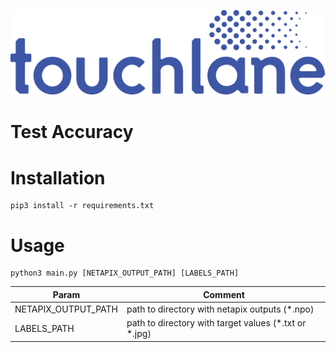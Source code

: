 ![LOGO](https://github.com/touchlane/NetapixTools/blob/master/Assets/logo.svg)

# Test Accuracy

# Installation
```
pip3 install -r requirements.txt
```

# Usage
```
python3 main.py [NETAPIX_OUTPUT_PATH] [LABELS_PATH]
```
| Param | Comment |
| ------------- | ------------- |
| NETAPIX_OUTPUT_PATH | path to directory with netapix outputs (\*.npo)|
| LABELS_PATH | path to directory with target values (\*.txt or \*.jpg)|
